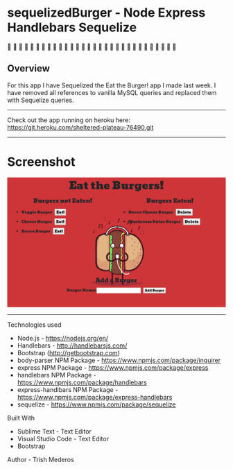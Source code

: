 # sequelizedBurger - Node Express Handlebars Sequelize

:hamburger: :hamburger: :hamburger: :hamburger: :hamburger: :hamburger: :hamburger: :hamburger: :hamburger: :hamburger: :hamburger: :hamburger: :hamburger: :hamburger: :hamburger: :hamburger: :hamburger: :hamburger: :hamburger: :hamburger: :hamburger: :hamburger: :hamburger: :hamburger: :hamburger: :hamburger: :hamburger: :hamburger: :hamburger: :hamburger:

## Overview
For this app I have Sequelized the Eat the Burger! app I made last week. I have removed all references to vanilla MySQL queries and replaced them with Sequelize queries. 

---
Check out the app running on heroku here: https://git.heroku.com/sheltered-plateau-76490.git

---
# Screenshot
![Screenshot](https://github.com/tmederos/burger/blob/master/public/assets/img/screen-shot.png)

---
Technologies used
* Node.js - https://nodejs.org/en/
* Handlebars - http://handlebarsjs.com/
* Bootstrap (http://getbootstrap.com)
* body-parser NPM Package - https://www.npmjs.com/package/inquirer
* express NPM Package - https://www.npmjs.com/package/express
* handlebars NPM Package - https://www.npmjs.com/package/handlebars
* express-handlbars NPM Package - https://www.npmjs.com/package/express-handlebars
* sequelize - https://www.npmjs.com/package/sequelize

Built With
* Sublime Text - Text Editor
* Visual Studio Code - Text Editor
* Bootstrap

Author - Trish Mederos

